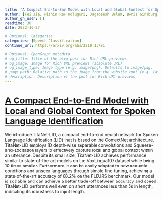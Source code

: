 ```yaml
---
title: "A Compact End-to-End Model with Local and Global Context for Spoken Language Identification"
author: [Fei Jia, Nithin Rao Koluguri, Jagadeesh Balam, Boris Ginsburg]
author_gh_user: []
readtime: 30
date: 2022-10-27

# Optional: Categories
categories: [Speech Classification]
continue_url: https://arxiv.org/abs/2210.15781

# Optional: OpenGraph metadata
# og_title: Title of the blog post for Rich URL previews
# og_image: Image for Rich URL previews (absolute URL)
# og_image_type: Image type (e.g. image/png). Defaults to image/png.
# page_path: Relative path to the image from the website root (e.g. /assets/images/). If specified, the image at this path will be used for the link preview. It is unlikely you will need this parameter - you can probably use og_image instead.
# description: Description of the post for Rich URL previews
---
```


# [A Compact End-to-End Model with Local and Global Context for Spoken Language Identification](https://arxiv.org/abs/2210.15781)

We introduce TitaNet-LID, a compact end-to-end neural network for Spoken Language Identification (LID) that is based on the ContextNet architecture. TitaNet-LID employs 1D depth-wise separable convolutions and Squeeze-and-Excitation layers to effectively capture local and global context within an utterance. Despite its small size, TitaNet-LID achieves performance similar to state-of-the-art models on the VoxLingua107 dataset while being 10 times smaller. Furthermore, it can be easily adapted to new acoustic conditions and unseen languages through simple fine-tuning, achieving a state-of-the-art accuracy of 88.2% on the FLEURS benchmark. Our model is scalable and can achieve a better trade-off between accuracy and speed. TitaNet-LID performs well even on short utterances less than 5s in length, indicating its robustness to input length.

<!-- more -->

